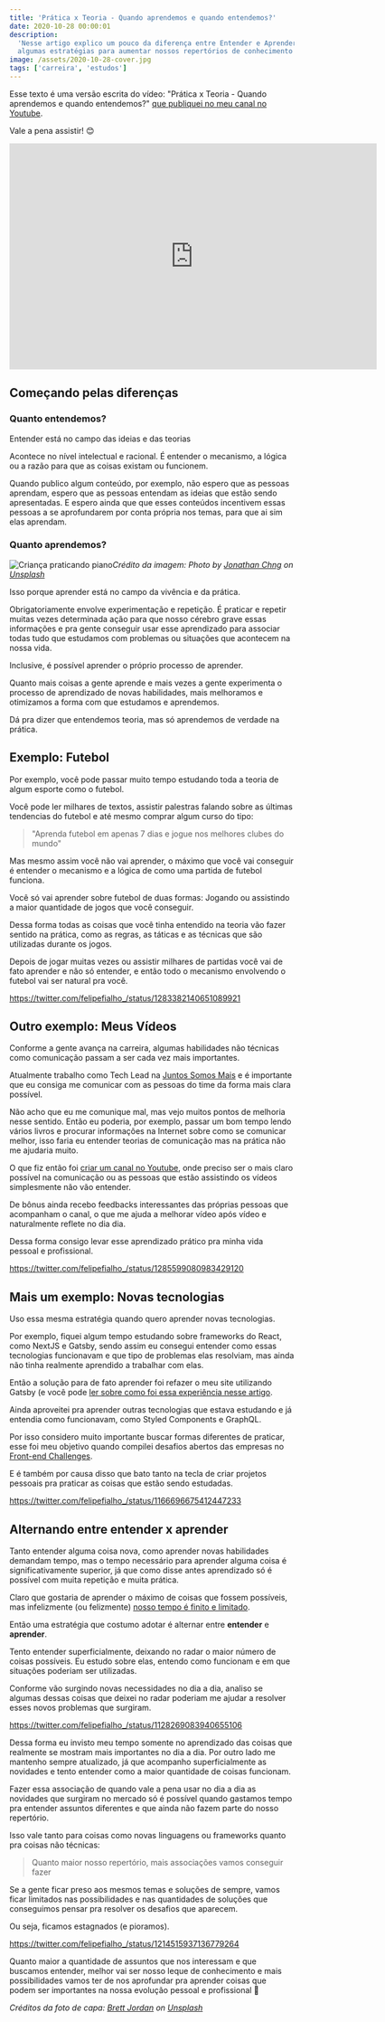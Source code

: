 ```yaml
---
title: 'Prática x Teoria - Quando aprendemos e quando entendemos?'
date: 2020-10-28 00:00:01
description:
  'Nesse artigo explico um pouco da diferença entre Entender e Aprender e
  algumas estratégias para aumentar nossos repertórios de conhecimento 😁'
image: /assets/2020-10-28-cover.jpg
tags: ['carreira', 'estudos']
---
```


Esse texto é uma versão escrita do vídeo: "Prática x Teoria - Quando aprendemos
e quando entendemos?"
[que publiquei no meu canal no Youtube](https://youtube.com/FelipeFialhoDev).

Vale a pena assistir! 😊

<iframe width="650" height="400" src="https://www.youtube.com/embed/m5xzfqham94" frameborder="0" allow="accelerometer; autoplay; encrypted-media; gyroscope; picture-in-picture" allowfullscreen></iframe>

## Começando pelas diferenças

### Quanto entendemos?

Entender está no campo das ideias e das teorias

Acontece no nível intelectual e racional. É entender o mecanismo, a lógica ou a
razão para que as coisas existam ou funcionem.

Quando publico algum conteúdo, por exemplo, não espero que as pessoas aprendam,
espero que as pessoas entendam as ideias que estão sendo apresentadas. E espero
ainda que que esses conteúdos incentivem essas pessoas a se aprofundarem por
conta própria nos temas, para que ai sim elas aprendam.

### Quanto aprendemos?

![Criança praticando piano](assets/2020-10-28-practice.jpg)<em>Crédito da
imagem: <span>Photo by
<a href="https://unsplash.com/@jon_chng?utm_source=unsplash&amp;utm_medium=referral&amp;utm_content=creditCopyText">Jonathan
Chng</a> on
<a href="https://unsplash.com/s/photos/theory?utm_source=unsplash&amp;utm_medium=referral&amp;utm_content=creditCopyText">Unsplash</a></span></em>

Isso porque aprender está no campo da vivência e da prática.

Obrigatoriamente envolve experimentação e repetição. É praticar e repetir muitas
vezes determinada ação para que nosso cérebro grave essas informações e pra
gente conseguir usar esse aprendizado para associar todas tudo que estudamos com
problemas ou situações que acontecem na nossa vida.

Inclusive, é possível aprender o próprio processo de aprender.

Quanto mais coisas a gente aprende e mais vezes a gente experimenta o processo
de aprendizado de novas habilidades, mais melhoramos e otimizamos a forma com
que estudamos e aprendemos.

Dá pra dizer que entendemos teoria, mas só aprendemos de verdade na prática.

## Exemplo: Futebol

Por exemplo, você pode passar muito tempo estudando toda a teoria de algum
esporte como o futebol.

Você pode ler milhares de textos, assistir palestras falando sobre as últimas
tendencias do futebol e até mesmo comprar algum curso do tipo:

> "Aprenda futebol em apenas 7 dias e jogue nos melhores clubes do mundo"

Mas mesmo assim você não vai aprender, o máximo que você vai conseguir é
entender o mecanismo e a lógica de como uma partida de futebol funciona.

Você só vai aprender sobre futebol de duas formas: Jogando ou assistindo a maior
quantidade de jogos que você conseguir.

Dessa forma todas as coisas que você tinha entendido na teoria vão fazer sentido
na prática, como as regras, as táticas e as técnicas que são utilizadas durante
os jogos.

Depois de jogar muitas vezes ou assistir milhares de partidas você vai de fato
aprender e não só entender, e então todo o mecanismo envolvendo o futebol vai
ser natural pra você.

https://twitter.com/felipefialho_/status/1283382140651089921

## Outro exemplo: Meus Vídeos

Conforme a gente avança na carreira, algumas habilidades não técnicas como
comunicação passam a ser cada vez mais importantes.

Atualmente trabalho como Tech Lead na
[Juntos Somos Mais](https://www.linkedin.com/company/juntos-somos-mais/) e é
importante que eu consiga me comunicar com as pessoas do time da forma mais
clara possível.

Não acho que eu me comunique mal, mas vejo muitos pontos de melhoria nesse
sentido. Então eu poderia, por exemplo, passar um bom tempo lendo vários livros
e procurar informações na Internet sobre como se comunicar melhor, isso faria eu
entender teorias de comunicação mas na prática não me ajudaria muito.

O que fiz então foi
[criar um canal no Youtube](https://youtube.com/FelipeFialhoDev), onde preciso
ser o mais claro possível na comunicação ou as pessoas que estão assistindo os
vídeos simplesmente não vão entender.

De bônus ainda recebo feedbacks interessantes das próprias pessoas que
acompanham o canal, o que me ajuda a melhorar vídeo após vídeo e naturalmente
reflete no dia dia.

Dessa forma consigo levar esse aprendizado prático pra minha vida pessoal e
profissional.

https://twitter.com/felipefialho_/status/1285599080983429120

## Mais um exemplo: Novas tecnologias

Uso essa mesma estratégia quando quero aprender novas tecnologias.

Por exemplo, fiquei algum tempo estudando sobre frameworks do React, como NextJS
e Gatsby, sendo assim eu consegui entender como essas tecnologias funcionavam e
que tipo de problemas elas resolviam, mas ainda não tinha realmente aprendido a
trabalhar com elas.

Então a solução para de fato aprender foi refazer o meu site utilizando Gatsby
(e você pode
[ler sobre como foi essa experiência nesse artigo](/blog/como-foi-desenvolver-meu-novo-blog-usando-o-gatsbyjs/).

Ainda aproveitei pra aprender outras tecnologias que estava estudando e já
entendia como funcionavam, como Styled Components e GraphQL.

Por isso considero muito importante buscar formas diferentes de praticar, esse
foi meu objetivo quando compilei desafios abertos das empresas no
[Front-end Challenges](https://github.com/felipefialho/frontend-challenges).

E é também por causa disso que bato tanto na tecla de criar projetos pessoais
pra praticar as coisas que estão sendo estudadas.

https://twitter.com/felipefialho_/status/1166696675412447233

## Alternando entre entender x aprender

Tanto entender alguma coisa nova, como aprender novas habilidades demandam
tempo, mas o tempo necessário para aprender alguma coisa é significativamente
superior, já que como disse antes aprendizado só é possível com muita repetição
e muita prática.

Claro que gostaria de aprender o máximo de coisas que fossem possíveis, mas
infelizmente (ou felizmente)
[nosso tempo é finito e limitado](/blog/2015-09-28-uma-reflexao-sobre-salarios-valor-hora-e-qualidade-de-vida).

Então uma estratégia que costumo adotar é alternar entre **entender** e
**aprender**.

Tento entender superficialmente, deixando no radar o maior número de coisas
possíveis. Eu estudo sobre elas, entendo como funcionam e em que situações
poderiam ser utilizadas.

Conforme vão surgindo novas necessidades no dia a dia, analiso se algumas dessas
coisas que deixei no radar poderiam me ajudar a resolver esses novos problemas
que surgiram.

https://twitter.com/felipefialho_/status/1128269083940655106

Dessa forma eu invisto meu tempo somente no aprendizado das coisas que realmente
se mostram mais importantes no dia a dia. Por outro lado me mantenho sempre
atualizado, já que acompanho superficialmente as novidades e tento entender como
a maior quantidade de coisas funcionam.

Fazer essa associação de quando vale a pena usar no dia a dia as novidades que
surgiram no mercado só é possível quando gastamos tempo pra entender assuntos
diferentes e que ainda não fazem parte do nosso repertório.

Isso vale tanto para coisas como novas linguagens ou frameworks quanto pra
coisas não técnicas:

> Quanto maior nosso repertório, mais associações vamos conseguir fazer

Se a gente ficar preso aos mesmos temas e soluções de sempre, vamos ficar
limitados nas possibilidades e nas quantidades de soluções que conseguimos
pensar pra resolver os desafios que aparecem.

Ou seja, ficamos estagnados (e pioramos).

https://twitter.com/felipefialho_/status/1214515937136779264

Quanto maior a quantidade de assuntos que nos interessam e que buscamos
entender, melhor vai ser nosso leque de conhecimento e mais possibilidades vamos
ter de nos aprofundar pra aprender coisas que podem ser importantes na nossa
evolução pessoal e profissional 🚀

<em><span>Créditos da foto de capa:
<a href="https://unsplash.com/@brett_jordan?utm_source=unsplash&amp;utm_medium=referral&amp;utm_content=creditCopyText">Brett
Jordan</a> on
<a href="https://unsplash.com/s/photos/practice?utm_source=unsplash&amp;utm_medium=referral&amp;utm_content=creditCopyText">Unsplash</a></span></em>
